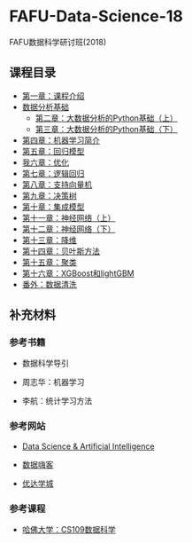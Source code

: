 # FAFU-Data-Science-18

FAFU数据科学研讨班(2018)

## 课程目录

* [第一章：课程介绍](01课程简介)
* [数据分析基础](02数据分析基础)
  - [第二章：大数据分析的Python基础（上）](02数据分析基础/02大数据分析的Python基础（上）)
  - [第三章：大数据分析的Python基础（下）](02数据分析基础/03大数据分析的Python基础（下）)
* [第四章：机器学习简介](03机器学习/04机器学习简介)
* [第五章：回归模型](03机器学习/05回归模型)
* [我六章：优化](03机器学习/06优化)
* [第七章：逻辑回归](03机器学习/07逻辑回归)
* [第八章：支持向量机](03机器学习/08支持向量机)
* [第九章：决策树](03机器学习/09决策树)
* [第十章：集成模型](03机器学习/10集成模型)
* [第十一章：神经网络（上）](03机器学习/11神经网络（上）)
* [第十二章：神经网络（下）](03机器学习/12神经网络（下）)
* [第十三章：降维](03机器学习/13降维)
* [第十四章：贝叶斯方法](03机器学习/14贝叶斯方法)
* [第十五章：聚类](03机器学习/15聚类)
* [第十六章：XGBoost和lightGBM](03机器学习/16XGBoost和lightGBM)
* [番外：数据清洗](03机器学习/17数据清洗)

## 补充材料

### 参考书籍

* 数据科学导引

* 周志华：机器学习

* 李航：统计学习方法

### 参考网站

* [Data Science & Artificial Intelligence](https://chrisalbon.com/#machine_learning)

* [数据嗨客](http://hackdata.cn/#)

* [优达学城](https://cn.udacity.com/)

### 参考课程

* [哈佛大学：CS109数据科学](http://cs109.github.io/2015/)